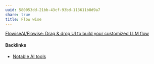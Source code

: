 ```yaml
---
uuid: 580053dd-21bb-43cf-93bd-113611b8d9a7
share: true
title: Flow wise
---
```

[FlowiseAI/Flowise: Drag & drop UI to build your customized LLM flow](https://github.com/FlowiseAI/Flowise)

#### Backlinks

* [Notable AI tools](/1f16e3ec-47c6-4f57-97a6-4ab3bbec3237)